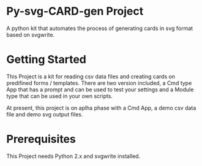 # Py-svg-CARD-gen Project
A python kit that automates the process of generating cards in svg format based on svgwrite.

# Getting Started
This Project is a kit for reading csv data files and creating cards on predifined forms / templates. There are two version included, a Cmd type App that has a prompt and can be used to test your settings and a Module type that can be used in your own scripts.

At present, this project is on aplha phase with a Cmd App, a demo csv data file and demo svg output files. 

# Prerequisites
This Project needs Python 2.x and svgwrite installed.
